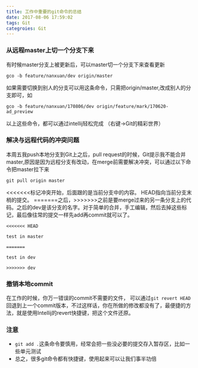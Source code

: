 ```yaml
---
title: 工作中重要的git命令的总结
date: 2017-08-06 17:59:02
tags: Git
categroies: Git
---
```

### 从远程master上切一个分支下来
有时候master分支上被更新后，可以master切一个分支下来查看更新
```
gco -b feature/nanxuan/dev origin/master
```
<!-- more -->
如果需要切换到别人的分支可以用这条命令，只需把origin/master,改成别人的分支即可，如
```
gco -b feature/nanxuan/170806/dev origin/feature/mark/170620-ad_preview
```
以上这些命令，都可以通过intellij轻松完成
（右键->Git的精彩世界）
### 解决与远程代码的冲突问题
本周五我push本地分支到Git上之后，pull request的时候，Git提示我不能合并master,原因是因为远程分支有改动，在merge前需要解决冲突，可以通过以下命令把master拉下来
```
git pull origin master
```
<<<<<<<标记冲突开始，后面跟的是当前分支中的内容。
HEAD指向当前分支末梢的提交。
=======之后，>>>>>>>之前是要merge过来的另一条分支上的代码。之后的dev是该分支的名字。对于简单的合并，手工编辑，然后去掉这些标记，最后像往常的提交一样先add再commit就可以了。
```
<<<<<<< HEAD

test in master

=======

test in dev

>>>>>>> dev
```
### 撤销本地commit
在工作的时候，你万一错误的commit不需要的文件，
可以通过```git revert HEAD ```回退到上一个commit版本，不过这样话，你在所做的修改都没有了，最便捷的方法，就是使用Intellij的revert快捷键，把这个文件还原。
### 注意
+ ```git add .```这条命令要慎用，经常会把一些没必要的提交存入暂存区，比如一些单元测试
+ 总之，很多git命令都有快捷键，使用起来可以让我们事半功倍
